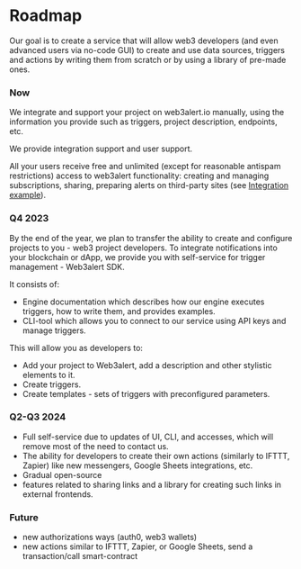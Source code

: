 # Roadmap

Our goal is to create a service that will allow web3 developers (and even advanced users via no-code GUI) to create and use data sources, triggers and actions by writing them from scratch or by using a library of pre-made ones.

### Now <a href="#now" id="now"></a>

We integrate and support your project on web3alert.io manually, using the information you provide such as triggers, project description, endpoints, etc.

We provide integration support and user support.

All your users receive free and unlimited (except for reasonable antispam restrictions) access to web3alert functionality: creating and managing subscriptions, sharing, preparing alerts on third-party sites (see [Integration example](integration-example.md)).

### Q4 2023 <a href="#q4-2023" id="q4-2023"></a>

By the end of the year, we plan to transfer the ability to create and configure projects to you - web3 project developers. To integrate notifications into your blockchain or dApp, we provide you with self-service for trigger management - Web3alert SDK.

It consists of:

* Engine documentation which describes how our engine executes triggers, how to write them, and provides examples.
* CLI-tool which allows you to connect to our service using API keys and manage triggers.

This will allow you as developers to:

* Add your project to Web3alert, add a description and other stylistic elements to it.
* Create triggers.
* Create templates - sets of triggers with preconfigured parameters.

### Q2-Q3 2024 <a href="#q2-q3-2024" id="q2-q3-2024"></a>

* Full self-service due to updates of UI, CLI, and accesses, which will remove most of the need to contact us.
* The ability for developers to create their own actions (similarly to IFTTT, Zapier) like new messengers, Google Sheets integrations, etc.
* Gradual open-source
* features related to sharing links and a library for creating such links in external frontends.

### Future <a href="#future" id="future"></a>

* new authorizations ways (auth0, web3 wallets)
* new actions similar to IFTTT, Zapier, or Google Sheets, send a transaction/call smart-contract
